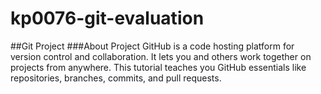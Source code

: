 # kp0076-git-evaluation
##Git Project
###About Project
GitHub is a code hosting platform for version control and collaboration. It lets you and others work together on projects from anywhere. This tutorial teaches you GitHub essentials like repositories, branches, commits, and pull requests.
